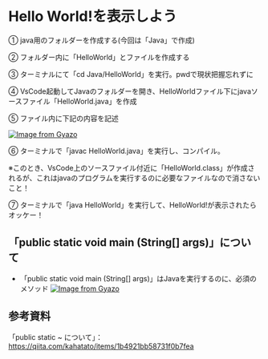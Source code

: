 # Hello World!を表示しよう
① java用のフォルダーを作成する(今回は「Java」で作成)

② フォルダー内に「HelloWorld」とファイルを作成する

③ ターミナルにて「cd Java/HelloWorld」を実行。pwdで現状把握忘れずに

④ VsCode起動してJavaのフォルダーを開き、HelloWorldファイル下にjavaソースファイル「HelloWorld.java」を作成

⑤ ファイル内に下記の内容を記述

[![Image from Gyazo](https://i.gyazo.com/ed374ea11d849f3448063ab092e66685.png)](https://gyazo.com/ed374ea11d849f3448063ab092e66685)

⑥ ターミナルで「javac HelloWorld.java」を実行し、コンパイル。

※このとき、VsCode上のソースファイル付近に「HelloWorld.class」が作成されるが、これはjavaのプログラムを実行するのに必要なファイルなので消さないこと！

⑦ ターミナルで「java HelloWorld」を実行して、HelloWorld!が表示されたらオッケー！

## 「public static void main (String[] args)」について
- 「public static void main (String[] args)」はJavaを実行するのに、必須のメソッド
[![Image from Gyazo](https://i.gyazo.com/36a7168c16ae29bd46ac78b2a6b7284d.png)](https://gyazo.com/36a7168c16ae29bd46ac78b2a6b7284d)

## 参考資料
「public static ~ について」：https://qiita.com/kahatato/items/1b4921bb58731f0b7fea
